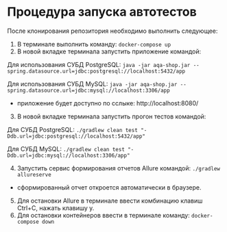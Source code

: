 # Процедура запуска автотестов

После клонирования репозитория необходимо выполнить следующее:
1. В терминале выполнить команду:
`docker-compose up`
2. В новой вкладке терминала запустить приложение командой:

Для использования СУБД PostgreSQL:
`java -jar aqa-shop.jar --spring.datasource.url=jdbc:postgresql://localhost:5432/app`

Для использования СУБД MySQL:
`java -jar aqa-shop.jar --spring.datasource.url=jdbc:mysql://localhost:3306/app`

- приложение будет доступно по сслыке: http://localhost:8080/
3. В новой вкладке терминала запустить прогон тестов командой:

Для СУБД PostgreSQL:
`./gradlew clean test "-Ddb.url=jdbc:postgresql://localhost:5432/app"`

Для СУБД MySQL:
`./gradlew clean test "-Ddb.url=jdbc:mysql://localhost:3306/app"`

4. Запустить сервис формирования отчетов Allure командой:
`./gradlew allureserve `

- сформированный отчет откроется автоматически в браузере.
5. Для остановки Allure в терминале ввести комбинацию клавиш Ctrl+C, нажать клавишу y.
6. Для остановки контейнеров ввести в терминале команду:
`docker-compose down`
